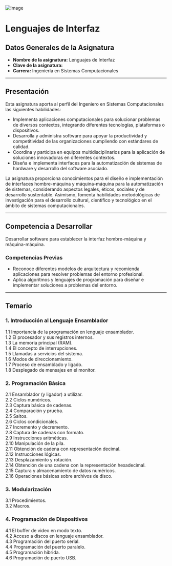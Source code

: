 
![image](https://github.com/user-attachments/assets/792706ad-bccc-4a18-950d-9a34c862b70c)


# Lenguajes de Interfaz

## Datos Generales de la Asignatura

- **Nombre de la asignatura:** Lenguajes de Interfaz  
- **Clave de la asignatura:** 
- **Carrera:** Ingeniería en Sistemas Computacionales  

---

## Presentación

Esta asignatura aporta al perfil del Ingeniero en Sistemas Computacionales las siguientes habilidades:

- Implementa aplicaciones computacionales para solucionar problemas de diversos contextos, integrando diferentes tecnologías, plataformas o dispositivos.
- Desarrolla y administra software para apoyar la productividad y competitividad de las organizaciones cumpliendo con estándares de calidad.
- Coordina y participa en equipos multidisciplinarios para la aplicación de soluciones innovadoras en diferentes contextos.
- Diseña e implementa interfaces para la automatización de sistemas de hardware y desarrollo del software asociado.

La asignatura proporciona conocimientos para el diseño e implementación de interfaces hombre-máquina y máquina-máquina para la automatización de sistemas, considerando aspectos legales, éticos, sociales y de desarrollo sustentable. Asimismo, fomenta habilidades metodológicas de investigación para el desarrollo cultural, científico y tecnológico en el ámbito de sistemas computacionales.

---

## Competencia a Desarrollar

Desarrollar software para establecer la interfaz hombre-máquina y máquina-máquina.

### Competencias Previas

- Reconoce diferentes modelos de arquitectura y recomienda aplicaciones para resolver problemas del entorno profesional.
- Aplica algoritmos y lenguajes de programación para diseñar e implementar soluciones a problemas del entorno.

---

## Temario

### 1. Introducción al Lenguaje Ensamblador
1.1 Importancia de la programación en lenguaje ensamblador.  
1.2 El procesador y sus registros internos.  
1.3 La memoria principal (RAM).  
1.4 El concepto de interrupciones.  
1.5 Llamadas a servicios del sistema.  
1.6 Modos de direccionamiento.  
1.7 Proceso de ensamblado y ligado.  
1.8 Desplegado de mensajes en el monitor.  

### 2. Programación Básica
2.1 Ensamblador (y ligador) a utilizar.  
2.2 Ciclos numéricos.  
2.3 Captura básica de cadenas.  
2.4 Comparación y prueba.  
2.5 Saltos.  
2.6 Ciclos condicionales.  
2.7 Incremento y decremento.  
2.8 Captura de cadenas con formato.  
2.9 Instrucciones aritméticas.  
2.10 Manipulación de la pila.  
2.11 Obtención de cadena con representación decimal.  
2.12 Instrucciones lógicas.  
2.13 Desplazamiento y rotación.  
2.14 Obtención de una cadena con la representación hexadecimal.  
2.15 Captura y almacenamiento de datos numéricos.  
2.16 Operaciones básicas sobre archivos de disco.  

### 3. Modularización
3.1 Procedimientos.  
3.2 Macros.  

### 4. Programación de Dispositivos
4.1 El buffer de video en modo texto.  
4.2 Acceso a discos en lenguaje ensamblador.  
4.3 Programación del puerto serial.  
4.4 Programación del puerto paralelo.  
4.5 Programación híbrida.  
4.6 Programación de puerto USB.  
 
